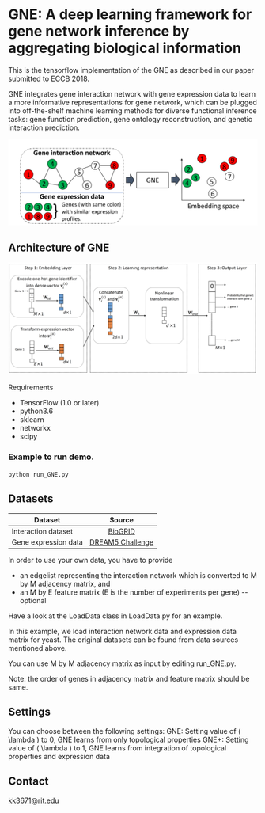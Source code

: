 # GNE: A deep learning framework for gene network inference by aggregating biological information
This is the tensorflow implementation of the GNE as described in our paper submitted to ECCB 2018.

GNE integrates gene interaction network with gene expression data to learn a more informative representations for gene network, which can be plugged into off-the-shelf machine learning methods for diverse functional inference tasks: gene function prediction, gene ontology reconstruction, and genetic interaction prediction. 

![](figures/gne.png)

## Architecture of GNE
![](figures/block_diagram.png)

Requirements 
- TensorFlow (1.0 or later)
- python3.6
- sklearn
- networkx
- scipy


### Example to run demo.
```
python run_GNE.py
```

## Datasets

| Dataset        | Source           | 
| ------------- |:-------------:|
| Interaction dataset  | [BioGRID](http://thebiogrid.org/) | 
| Gene expression data     | [DREAM5 Challenge](http://dreamchallenges.org/project/dream-5-network-inference-challenge/)    |  

In order to use your own data, you have to provide

- an edgelist representing the interaction network which is converted to M by M adjacency matrix, and
- an M by E feature matrix (E is the number of experiments per gene) -- optional

Have a look at the LoadData class in LoadData.py for an example. 

In this example, we load interaction network data and expression data matrix for yeast. The original datasets can be found from data sources mentioned above. 

You can use M by M adjacency matrix as input by editing run_GNE.py.

Note: the order of genes in adjacency matrix and feature matrix should be same.

## Settings
You can choose between the following settings:
GNE: Setting value of \( \lambda \)	to 0, GNE learns from only topological properties
GNE+: Setting value of \( \lambda \)	to 1, GNE learns from integration of topological properties and expression data

## Contact
kk3671@rit.edu
